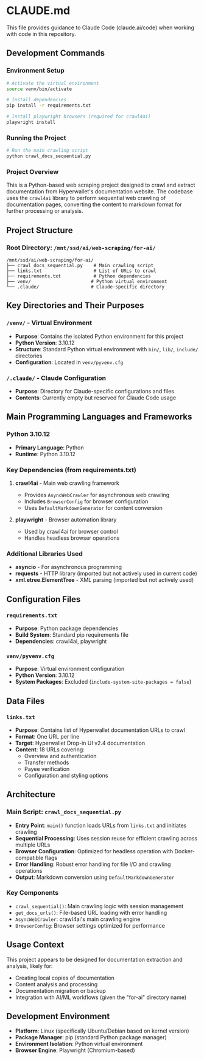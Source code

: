 # CLAUDE.md

This file provides guidance to Claude Code (claude.ai/code) when working with code in this repository.

## Development Commands

### Environment Setup
```bash
# Activate the virtual environment
source venv/bin/activate

# Install dependencies
pip install -r requirements.txt

# Install playwright browsers (required for crawl4ai)
playwright install
```

### Running the Project
```bash
# Run the main crawling script
python crawl_docs_sequential.py
```

### Project Overview
This is a Python-based web scraping project designed to crawl and extract documentation from Hyperwallet's documentation website. The codebase uses the `crawl4ai` library to perform sequential web crawling of documentation pages, converting the content to markdown format for further processing or analysis.

## Project Structure

### Root Directory: `/mnt/ssd/ai/web-scraping/for-ai/`

```
/mnt/ssd/ai/web-scraping/for-ai/
├── crawl_docs_sequential.py    # Main crawling script
├── links.txt                   # List of URLs to crawl
├── requirements.txt            # Python dependencies
├── venv/                      # Python virtual environment
└── .claude/                   # Claude-specific directory
```

## Key Directories and Their Purposes

### `/venv/` - Virtual Environment
- **Purpose**: Contains the isolated Python environment for this project
- **Python Version**: 3.10.12
- **Structure**: Standard Python virtual environment with `bin/`, `lib/`, `include/` directories
- **Configuration**: Located in `venv/pyvenv.cfg`

### `/.claude/` - Claude Configuration
- **Purpose**: Directory for Claude-specific configurations and files
- **Contents**: Currently empty but reserved for Claude Code usage

## Main Programming Languages and Frameworks

### Python 3.10.12
- **Primary Language**: Python
- **Runtime**: Python 3.10.12

### Key Dependencies (from requirements.txt)
1. **crawl4ai** - Main web crawling framework
   - Provides `AsyncWebCrawler` for asynchronous web crawling
   - Includes `BrowserConfig` for browser configuration
   - Uses `DefaultMarkdownGenerator` for content conversion
   
2. **playwright** - Browser automation library
   - Used by crawl4ai for browser control
   - Handles headless browser operations

### Additional Libraries Used
- **asyncio** - For asynchronous programming
- **requests** - HTTP library (imported but not actively used in current code)
- **xml.etree.ElementTree** - XML parsing (imported but not actively used)

## Configuration Files

### `requirements.txt`
- **Purpose**: Python package dependencies
- **Build System**: Standard pip requirements file
- **Dependencies**: crawl4ai, playwright

### `venv/pyvenv.cfg`
- **Purpose**: Virtual environment configuration
- **Python Version**: 3.10.12
- **System Packages**: Excluded (`include-system-site-packages = false`)

## Data Files

### `links.txt`
- **Purpose**: Contains list of Hyperwallet documentation URLs to crawl
- **Format**: One URL per line
- **Target**: Hyperwallet Drop-in UI v2.4 documentation
- **Content**: 18 URLs covering:
  - Overview and authentication
  - Transfer methods
  - Payee verification
  - Configuration and styling options

## Architecture

### Main Script: `crawl_docs_sequential.py`
- **Entry Point**: `main()` function loads URLs from `links.txt` and initiates crawling
- **Sequential Processing**: Uses session reuse for efficient crawling across multiple URLs
- **Browser Configuration**: Optimized for headless operation with Docker-compatible flags
- **Error Handling**: Robust error handling for file I/O and crawling operations
- **Output**: Markdown conversion using `DefaultMarkdownGenerator`

### Key Components
- `crawl_sequential()`: Main crawling logic with session management
- `get_docs_urls()`: File-based URL loading with error handling
- `AsyncWebCrawler`: crawl4ai's main crawling engine
- `BrowserConfig`: Browser settings optimized for performance

## Usage Context
This project appears to be designed for documentation extraction and analysis, likely for:
- Creating local copies of documentation
- Content analysis and processing
- Documentation migration or backup
- Integration with AI/ML workflows (given the "for-ai" directory name)

## Development Environment
- **Platform**: Linux (specifically Ubuntu/Debian based on kernel version)
- **Package Manager**: pip (standard Python package manager)
- **Environment Isolation**: Python virtual environment
- **Browser Engine**: Playwright (Chromium-based)